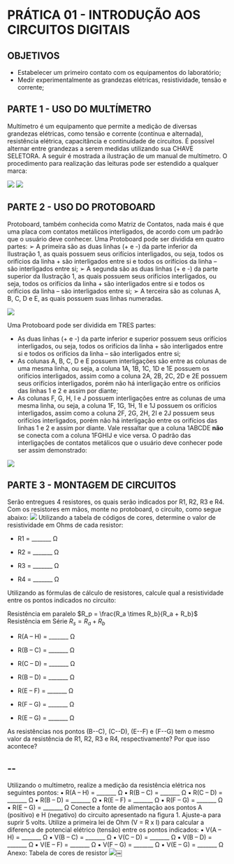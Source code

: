 <script>
  MathJax = {
    tex: {inlineMath: [['$', '$'], ['\\(', '\\)']]}
  };
  </script>
  <script id="MathJax-script" async src="https://cdn.jsdelivr.net/npm/mathjax@3/es5/tex-chtml.js"></script>
  
   <script src="https://cdn.jsdelivr.net/npm/mermaid@8.4.0/dist/mermaid.min.js"></script>
 <script>mermaid.initialize({startOnLoad:true});</script>
# PRÁTICA 01 - INTRODUÇÃO AOS CIRCUITOS DIGITAIS
## OBJETIVOS
- Estabelecer um primeiro contato com os equipamentos do laboratório;
- Medir experimentalmente as grandezas elétricas, resistividade, tensão e corrente;

## PARTE 1 - USO DO MULTÍMETRO
Multímetro é um equipamento que permite a medição de diversas grandezas elétricas, como tensão e corrente (contínua e alternada), resistência elétrica, capacitância e continuidade de circuitos. É possível alternar entre grandezas a serem medidas utilizando sua CHAVE SELETORA.
A seguir é mostrada a ilustração de um manual de multímetro. O procedimento para realização das leituras pode ser estendido a qualquer marca:

![](./pr01/media/image1.png)
![](./pr01/media/image8.png)

## PARTE 2 - USO DO PROTOBOARD
Protoboard, também conhecida como Matriz de Contatos, nada mais é que uma placa com contatos metálicos interligados, de acordo com um padrão
que o usuário deve conhecer. Uma Protoboard pode ser dividida em quatro partes: ➢ A primeira são as duas linhas (+ e -) da parte inferior da Ilustração 1, as quais possuem seus orifícios interligados, ou seja, todos os orifícios da linha + são interligados entre si e todos os orifícios da linha – são interligados entre si; ➢ A segunda são as duas linhas (+ e -) da parte superior da Ilustração 1, as quais possuem seus orifícios interligados, ou seja, todos os orifícios da linha + são interligados entre si e todos os orifícios da linha – são interligados entre si; ➢ A terceira são as colunas A, B, C, D e E, as quais possuem suas linhas numeradas.

![](./pr01/media/image5.png)

Uma Protoboard pode ser dividida em TRES partes: 
- As duas linhas (+ e -) da parte inferior e superior possuem seus orifícios interligados, ou seja, todos os orifícios da linha + são interligados entre si e todos os orifícios da linha – são interligados entre si; 
- As colunas A, B, C, D e E possuem interligações são entre as colunas de uma mesma linha, ou seja, a coluna 1A, 1B, 1C, 1D e 1E possuem os orifícios interligados, assim como a coluna 2A, 2B, 2C, 2D e 2E possuem seus orifícios interligados, porém não há interligação entre os orifícios das linhas 1 e 2 e assim por diante; 
- As colunas F, G, H, I e J possuem interligações entre as colunas de uma mesma linha, ou seja, a coluna 1F, 1G, 1H, 1I e 1J possuem os orifícios interligados, assim como a coluna 2F, 2G, 2H, 2I e 2J possuem seus orifícios interligados, porém não há interligação entre os orifícios das linhas 1 e 2 e assim por diante. Vale ressaltar que a coluna 1ABCDE **não** se conecta com a coluna 1FGHIJ e vice versa. 
O padrão das interligações de contatos metálicos que o usuário deve conhecer pode ser assim demonstrado:

![](./pr01/media/image7.png)

## PARTE 3 - MONTAGEM DE CIRCUITOS
Serão entregues 4 resistores, os quais serão indicados por R1, R2, R3 e R4.
 Com os resistores em mãos, monte no protoboard, o circuito, como segue
abaixo: 
![](./pr01/media/image6.png) 
Utilizando a tabela de códigos de cores, determine o valor de resistividade em Ohms de cada resistor: 

- R1 = \_\_\_\_\_\_\_ Ω 

- R2 = \_\_\_\_\_\_\_ Ω 

- R3 = \_\_\_\_\_\_\_ Ω 

- R4 = \_\_\_\_\_\_\_ Ω 

Utilizando as fórmulas de cálculo de resistores, calcule qual a resistividade entre os pontos indicados no circuito:

Resistência em paralelo $R_p = \frac{R_a \times R_b}{R_a + R_b}$
Resistência em Série $R_s = R_a + R_b$

- R(A – H) = \_\_\_\_\_\_\_ Ω 

- R(B – C) = \_\_\_\_\_\_\_ Ω

- R(C – D) = \_\_\_\_\_\_\_ Ω

- R(B – D) = \_\_\_\_\_\_\_ Ω

- R(E – F) = \_\_\_\_\_\_\_ Ω

- R(F – G) = \_\_\_\_\_\_\_ Ω

- R(E – G) = \_\_\_\_\_\_\_ Ω

As resistências nos pontos (B--C), (C--D), (E--F) e (F--G) tem o mesmo valor da resistência de R1, R2, R3 e R4, respectivamente? Por que isso acontece?

  --
  --

Utilizando o multímetro, realize a medição da resistência elétrica nos seguintes pontos: 
▪ R(A – H) = \_\_\_\_\_\_\_ Ω
▪ R(B – C) = \_\_\_\_\_\_\_ Ω
▪ R(C – D) = \_\_\_\_\_\_\_ Ω
▪ R(B – D) = \_\_\_\_\_\_\_ Ω
▪ R(E – F) = \_\_\_\_\_\_\_ Ω
▪ R(F – G) = \_\_\_\_\_\_\_ Ω
▪ R(E – G) = \_\_\_\_\_\_\_ Ω
Conecte a fonte de alimentação aos pontos A (positivo) e H (negativo) do circuito apresentado na figura 1. Ajuste-a para suprir 5 volts. Utilize a primeira lei de Ohm (V = R x I) para calcular a diferença de potencial elétrico (tensão) entre os pontos indicados:
▪ V(A – H) = \_\_\_\_\_\_\_ Ω
▪ V(B – C) = \_\_\_\_\_\_\_ Ω
▪ V(C – D) = \_\_\_\_\_\_\_ Ω
▪ V(B – D) = \_\_\_\_\_\_\_ Ω
▪ V(E – F) = \_\_\_\_\_\_\_ Ω
▪ V(F – G) = \_\_\_\_\_\_\_ Ω
▪ V(E – G) = \_\_\_\_\_\_\_ Ω
Anexo: Tabela de cores de resistor
![](./pr01/media/image3.png)￼
